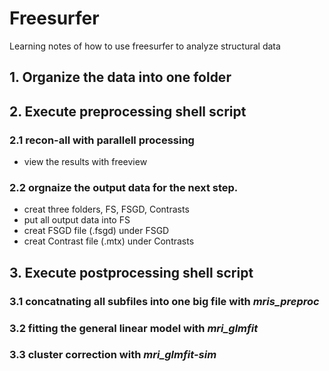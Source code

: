 # Freesurfer
Learning notes of how to use freesurfer to analyze structural data
## 1. Organize the data into one folder
## 2. Execute preprocessing shell script
  
   ### 2.1 recon-all with parallell processing
   - view the results with freeview
   ### 2.2 orgnaize the output data for the next step.
   - creat three folders, FS, FSGD, Contrasts
   - put all output data into FS
   - creat FSGD file (.fsgd) under FSGD
   - creat Contrast file (.mtx) under Contrasts
## 3. Execute postprocessing shell script

   ### 3.1 concatnating all subfiles into one big file with ***mris_preproc***
  
   ### 3.2 fitting the general linear model with ***mri_glmfit***
  
   ### 3.3 cluster correction with ***mri_glmfit-sim***
